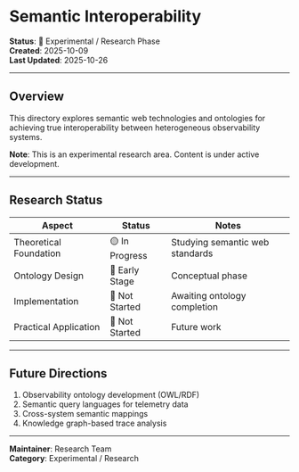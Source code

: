# Semantic Interoperability

**Status**: 🧪 Experimental / Research Phase  
**Created**: 2025-10-09  
**Last Updated**: 2025-10-26

---

## Overview

This directory explores semantic web technologies and ontologies for achieving true interoperability between heterogeneous observability systems.

**Note**: This is an experimental research area. Content is under active development.

---

## Research Status

| Aspect | Status | Notes |
|--------|--------|-------|
| Theoretical Foundation | 🟡 In Progress | Studying semantic web standards |
| Ontology Design | 🔴 Early Stage | Conceptual phase |
| Implementation | 🔴 Not Started | Awaiting ontology completion |
| Practical Application | 🔴 Not Started | Future work |

---

## Future Directions

1. Observability ontology development (OWL/RDF)
2. Semantic query languages for telemetry data
3. Cross-system semantic mappings
4. Knowledge graph-based trace analysis

---

**Maintainer**: Research Team  
**Category**: Experimental / Research
